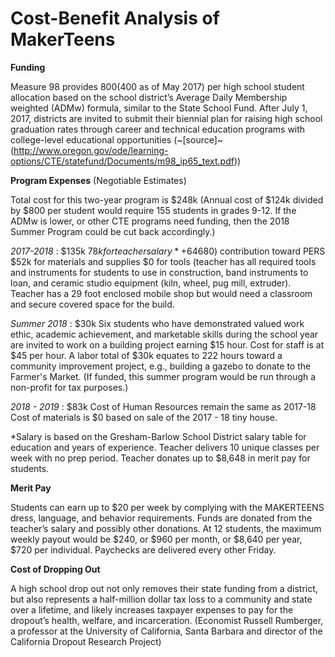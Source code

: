 # Cost-Benefit Analysis of MakerTeens #

**Funding**

Measure 98 provides $800 ($400 as of May 2017) per high school student allocation based on the school district’s Average Daily Membership weighted (ADMw) formula, similar to the State School Fund. After July 1, 2017, districts are invited to submit their biennial plan for raising high school graduation rates through career and technical education programs with college-level educational opportunities (~[source]~(http://www.oregon.gov/ode/learning-options/CTE/statefund/Documents/m98_ip65_text.pdf))

**Program Expenses** (Negotiable Estimates)

Total cost for this two-year program is $248k
(Annual cost of $124k divided by $800 per student would require 155 students in grades 9-12. If the ADMw is lower, or other CTE programs need funding, then the 2018 Summer Program could be cut back accordingly.)

*2017-2018* : $135k
$78k for teacher salary* +6% ($4680) contribution toward PERS
$52k for materials and supplies
$0 for tools (teacher has all required tools and instruments for students to use in construction, band instruments to loan, and ceramic studio equipment (kiln, wheel, pug mill, extruder). Teacher has a 29 foot enclosed mobile shop but would need a classroom and secure covered space for the build.

*Summer 2018* : $30k
Six students who have demonstrated valued work ethic, academic achievement, and marketable skills during the school year are invited to work on a building project earning $15 hour. Cost for staff is at $45 per hour. A labor total of $30k equates to 222 hours toward a community improvement project, e.g., building a gazebo to donate to the Farmer's Market. (If funded, this summer program would be run through a non-profit for tax purposes.)

*2018 - 2019* : $83k
Cost of Human Resources remain the same as 2017-18
Cost of materials is $0 based on sale of the 2017 - 18 tiny house.

*Salary is based on the Gresham-Barlow School District salary table for education and years of experience. Teacher delivers 10 unique classes per week with no prep period. Teacher donates up to $8,648 in merit pay for students.

**Merit Pay**

Students can earn up to $20 per week by complying with the MAKERTEENS dress, language, and behavior requirements. Funds are donated from the teacher’s salary and possibly other donations. At 12 students, the maximum weekly payout would be $240, or $960 per month, or $8,640 per year, $720 per individual. Paychecks are delivered every other Friday.

**Cost of Dropping Out**

A high school drop out not only removes their state funding from a district, but also represents a half-million dollar tax loss to a community and state over a lifetime, and likely increases taxpayer expenses to pay for the dropout’s health, welfare, and incarceration. (Economist Russell Rumberger, a professor at the University of California, Santa Barbara and director of the California Dropout Research Project)
